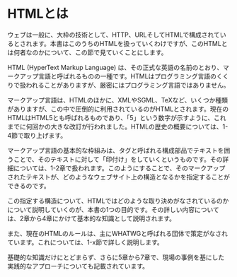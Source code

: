 <!-- たぶん、この節を書くのが一番難しいと思うので、最後に後回しにしておく -->
# HTMLとは

ウェブは一般に、大枠の技術として、HTTP、URLそしてHTMLで構成されているとされます。本書はこのうちのHTMLを扱っていくわけですが、このHTMLとは何者なのかについて、この節で見ていくことにします。

<!--
https://developer.mozilla.org/ja/docs/Web/HTML
-->

HTML (HyperText Markup Language) は、その正式な英語の名前のとおり、マークアップ言語と呼ばれるものの一種です。HTMLはプログラミング言語のくくりで扱われることがありますが、厳密にはプログラミング言語ではありません。

マークアップ言語は、HTMLのほかに、XMLやSGML、TeXなど、いくつか種類がありますが、この中で圧倒的に利用されているのがHTMLとされます。現在のHTMLはHTML5とも呼ばれるものであり、「5」という数字が示すように、これまでに何回かの大きな改訂が行われました。HTMLの歴史の概要については、1-4節で取り上げます。

マークアップ言語の基本的な枠組みは、タグと呼ばれる構成部品でテキストを囲うことで、そのテキストに対して「印付け」をしていくというものです。その詳細については、1-2章で扱われます。このようにすることで、そのマークアップされたテキストが、どのようなウェブサイト上の構造となるかを指定することができるのです。

この指定する構造について、HTMLではどのような取り決めがなされているのかについて説明していくのが、本書の1つの目的です。その詳しい内容については、2章から4章にかけて基本的な知識として説明されます。

また、現在のHTMLのルールは、主にWHATWGと呼ばれる団体で策定がなされています。これについては、1-x節で詳しく説明します。

基礎的な知識だけにとどまらず、さらに5章から7章で、現場の事例を基にした実践的なアプローチについても記載されています。
